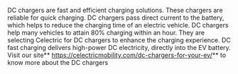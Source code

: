 DC chargers are fast and efficient charging solutions. These chargers are reliable for quick charging. 
DC chargers pass direct current to the battery, which helps to reduce the charging time of an electric vehicle.
DC chargers help many vehicles to attain 80% charging within an hour.
They are selecting Celectric for DC chargers to enhance the charging experience. 
DC fast charging delivers high-power DC electricity, directly into the EV battery. 
Visit our site** https://celectricmobility.com/dc-chargers-for-your-ev/** to know more about the DC chargers
